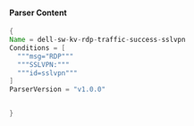 #### Parser Content
```Java
{
Name = dell-sw-kv-rdp-traffic-success-sslvpn
Conditions = [
  """msg="RDP"""
  """SSLVPN:"""
  """id=sslvpn"""
]
ParserVersion = "v1.0.0"


}
```